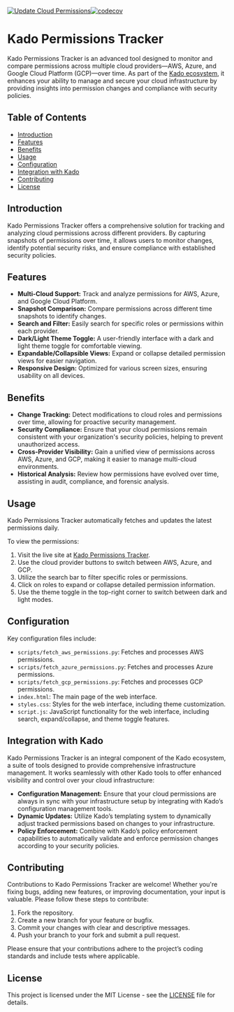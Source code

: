 [![Update Cloud Permissions](https://github.com/janpreet/kado-permissions-tracker/actions/workflows/update.yaml/badge.svg)](https://github.com/janpreet/kado-permissions-tracker/actions/workflows/update.yaml)[![codecov](https://codecov.io/github/janpreet/kado-permissions-tracker/graph/badge.svg?token=Z4WUTLQLTV)](https://codecov.io/github/janpreet/kado-permissions-tracker)
# Kado Permissions Tracker

Kado Permissions Tracker is an advanced tool designed to monitor and compare permissions across multiple cloud providers—AWS, Azure, and Google Cloud Platform (GCP)—over time. As part of the [Kado ecosystem](https://github.com/janpreet/kado), it enhances your ability to manage and secure your cloud infrastructure by providing insights into permission changes and compliance with security policies.

## Table of Contents

- [Introduction](#introduction)
- [Features](#features)
- [Benefits](#benefits)
- [Usage](#usage)
- [Configuration](#configuration)
- [Integration with Kado](#integration-with-kado)
- [Contributing](#contributing)
- [License](#license)

## Introduction

Kado Permissions Tracker offers a comprehensive solution for tracking and analyzing cloud permissions across different providers. By capturing snapshots of permissions over time, it allows users to monitor changes, identify potential security risks, and ensure compliance with established security policies.

## Features

- **Multi-Cloud Support:** Track and analyze permissions for AWS, Azure, and Google Cloud Platform.
- **Snapshot Comparison:** Compare permissions across different time snapshots to identify changes.
- **Search and Filter:** Easily search for specific roles or permissions within each provider.
- **Dark/Light Theme Toggle:** A user-friendly interface with a dark and light theme toggle for comfortable viewing.
- **Expandable/Collapsible Views:** Expand or collapse detailed permission views for easier navigation.
- **Responsive Design:** Optimized for various screen sizes, ensuring usability on all devices.

## Benefits

- **Change Tracking:** Detect modifications to cloud roles and permissions over time, allowing for proactive security management.
- **Security Compliance:** Ensure that your cloud permissions remain consistent with your organization's security policies, helping to prevent unauthorized access.
- **Cross-Provider Visibility:** Gain a unified view of permissions across AWS, Azure, and GCP, making it easier to manage multi-cloud environments.
- **Historical Analysis:** Review how permissions have evolved over time, assisting in audit, compliance, and forensic analysis.

## Usage

Kado Permissions Tracker automatically fetches and updates the latest permissions daily.

To view the permissions:

1. Visit the live site at [Kado Permissions Tracker](https://janpreet.github.io/kado-permissions-tracker/).
2. Use the cloud provider buttons to switch between AWS, Azure, and GCP.
3. Utilize the search bar to filter specific roles or permissions.
4. Click on roles to expand or collapse detailed permission information.
5. Use the theme toggle in the top-right corner to switch between dark and light modes.

## Configuration

Key configuration files include:

- `scripts/fetch_aws_permissions.py`: Fetches and processes AWS permissions.
- `scripts/fetch_azure_permissions.py`: Fetches and processes Azure permissions.
- `scripts/fetch_gcp_permissions.py`: Fetches and processes GCP permissions.
- `index.html`: The main page of the web interface.
- `styles.css`: Styles for the web interface, including theme customization.
- `script.js`: JavaScript functionality for the web interface, including search, expand/collapse, and theme toggle features.

## Integration with Kado

Kado Permissions Tracker is an integral component of the Kado ecosystem, a suite of tools designed to provide comprehensive infrastructure management. It works seamlessly with other Kado tools to offer enhanced visibility and control over your cloud infrastructure:

- **Configuration Management:** Ensure that your cloud permissions are always in sync with your infrastructure setup by integrating with Kado’s configuration management tools.
- **Dynamic Updates:** Utilize Kado’s templating system to dynamically adjust tracked permissions based on changes to your infrastructure.
- **Policy Enforcement:** Combine with Kado’s policy enforcement capabilities to automatically validate and enforce permission changes according to your security policies.

## Contributing

Contributions to Kado Permissions Tracker are welcome! Whether you're fixing bugs, adding new features, or improving documentation, your input is valuable. Please follow these steps to contribute:

1. Fork the repository.
2. Create a new branch for your feature or bugfix.
3. Commit your changes with clear and descriptive messages.
4. Push your branch to your fork and submit a pull request.

Please ensure that your contributions adhere to the project’s coding standards and include tests where applicable.

## License

This project is licensed under the MIT License - see the [LICENSE](LICENSE) file for details.